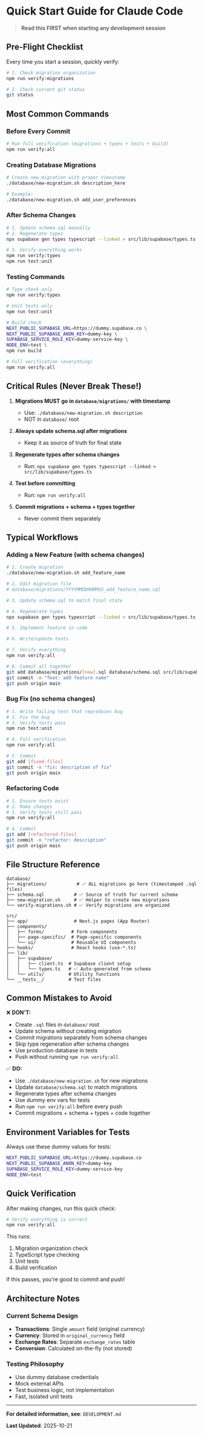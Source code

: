# Quick Start Guide for Claude Code

> **Read this FIRST when starting any development session**

## Pre-Flight Checklist

Every time you start a session, quickly verify:

```bash
# 1. Check migration organization
npm run verify:migrations

# 2. Check current git status
git status
```

## Most Common Commands

### Before Every Commit
```bash
# Run full verification (migrations + types + tests + build)
npm run verify:all
```

### Creating Database Migrations
```bash
# Create new migration with proper timestamp
./database/new-migration.sh description_here

# Example:
./database/new-migration.sh add_user_preferences
```

### After Schema Changes
```bash
# 1. Update schema.sql manually
# 2. Regenerate types
npx supabase gen types typescript --linked > src/lib/supabase/types.ts

# 3. Verify everything works
npm run verify:types
npm run test:unit
```

### Testing Commands
```bash
# Type check only
npm run verify:types

# Unit tests only
npm run test:unit

# Build check
NEXT_PUBLIC_SUPABASE_URL=https://dummy.supabase.co \
NEXT_PUBLIC_SUPABASE_ANON_KEY=dummy-key \
SUPABASE_SERVICE_ROLE_KEY=dummy-service-key \
NODE_ENV=test \
npm run build

# Full verification (everything)
npm run verify:all
```

## Critical Rules (Never Break These!)

1. **Migrations MUST go in `database/migrations/` with timestamp**
   - Use: `./database/new-migration.sh description`
   - NOT in `database/` root

2. **Always update schema.sql after migrations**
   - Keep it as source of truth for final state

3. **Regenerate types after schema changes**
   - Run: `npx supabase gen types typescript --linked > src/lib/supabase/types.ts`

4. **Test before committing**
   - Run: `npm run verify:all`

5. **Commit migrations + schema + types together**
   - Never commit them separately

## Typical Workflows

### Adding a New Feature (with schema changes)

```bash
# 1. Create migration
./database/new-migration.sh add_feature_name

# 2. Edit migration file
# database/migrations/YYYYMMDDHHMMSS_add_feature_name.sql

# 3. Update schema.sql to match final state

# 4. Regenerate types
npx supabase gen types typescript --linked > src/lib/supabase/types.ts

# 5. Implement feature in code

# 6. Write/update tests

# 7. Verify everything
npm run verify:all

# 8. Commit all together
git add database/migrations/[new].sql database/schema.sql src/lib/supabase/types.ts [code-files]
git commit -m "feat: add feature name"
git push origin main
```

### Bug Fix (no schema changes)

```bash
# 1. Write failing test that reproduces bug
# 2. Fix the bug
# 3. Verify tests pass
npm run test:unit

# 4. Full verification
npm run verify:all

# 5. Commit
git add [fixed-files]
git commit -m "fix: description of fix"
git push origin main
```

### Refactoring Code

```bash
# 1. Ensure tests exist
# 2. Make changes
# 3. Verify tests still pass
npm run verify:all

# 4. Commit
git add [refactored-files]
git commit -m "refactor: description"
git push origin main
```

## File Structure Reference

```
database/
├── migrations/           # ✅ ALL migrations go here (timestamped .sql files)
├── schema.sql           # ✅ Source of truth for current schema
├── new-migration.sh     # ✅ Helper to create new migrations
└── verify-migrations.sh # ✅ Verify migrations are organized

src/
├── app/                 # Next.js pages (App Router)
├── components/
│   ├── forms/          # Form components
│   ├── page-specific/  # Page-specific components
│   └── ui/             # Reusable UI components
├── hooks/              # React hooks (use-*.ts)
├── lib/
│   ├── supabase/
│   │   ├── client.ts  # Supabase client setup
│   │   └── types.ts   # ✅ Auto-generated from schema
│   └── utils/         # Utility functions
└── __tests__/         # Test files
```

## Common Mistakes to Avoid

❌ **DON'T:**
- Create `.sql` files in `database/` root
- Update schema without creating migration
- Commit migrations separately from schema changes
- Skip type regeneration after schema changes
- Use production database in tests
- Push without running `npm run verify:all`

✅ **DO:**
- Use `./database/new-migration.sh` for new migrations
- Update `database/schema.sql` to match migrations
- Regenerate types after schema changes
- Use dummy env vars for tests
- Run `npm run verify:all` before every push
- Commit migrations + schema + types + code together

## Environment Variables for Tests

Always use these dummy values for tests:
```bash
NEXT_PUBLIC_SUPABASE_URL=https://dummy.supabase.co
NEXT_PUBLIC_SUPABASE_ANON_KEY=dummy-key
SUPABASE_SERVICE_ROLE_KEY=dummy-service-key
NODE_ENV=test
```

## Quick Verification

After making changes, run this quick check:

```bash
# Verify everything is correct
npm run verify:all
```

This runs:
1. Migration organization check
2. TypeScript type checking
3. Unit tests
4. Build verification

If this passes, you're good to commit and push!

## Architecture Notes

### Current Schema Design
- **Transactions**: Single `amount` field (original currency)
- **Currency**: Stored in `original_currency` field
- **Exchange Rates**: Separate `exchange_rates` table
- **Conversion**: Calculated on-the-fly (not stored)

### Testing Philosophy
- Use dummy database credentials
- Mock external APIs
- Test business logic, not implementation
- Fast, isolated unit tests

---

**For detailed information, see**: `DEVELOPMENT.md`

**Last Updated**: 2025-10-21
